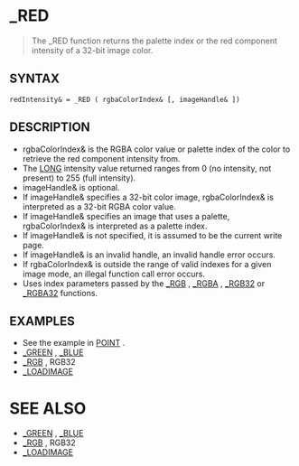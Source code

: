 # _RED
> The _RED function returns the palette index or the red component intensity of a 32-bit image color.

## SYNTAX
`redIntensity& = _RED ( rgbaColorIndex& [, imageHandle& ])`

## DESCRIPTION
* rgbaColorIndex& is the RGBA color value or palette index of the color to retrieve the red component intensity from.
* The [LONG](LONG.md) intensity value returned ranges from 0 (no intensity, not present) to 255 (full intensity).
* imageHandle& is optional.
* If imageHandle& specifies a 32-bit color image, rgbaColorIndex& is interpreted as a 32-bit RGBA color value.
* If imageHandle& specifies an image that uses a palette, rgbaColorIndex& is interpreted as a palette index.
* If imageHandle& is not specified, it is assumed to be the current write page.
* If imageHandle& is an invalid handle, an invalid handle error occurs.
* If rgbaColorIndex& is outside the range of valid indexes for a given image mode, an illegal function call error occurs.
* Uses index parameters passed by the [_RGB](_RGB.md) , [_RGBA](_RGBA.md) , [_RGB32](_RGB32.md) or [_RGBA32](_RGBA32.md) functions.


## EXAMPLES
* See the example in [POINT](POINT.md) .
* [_GREEN](_GREEN.md) , [_BLUE](_BLUE.md)
* [_RGB](_RGB.md) , RGB32
* [_LOADIMAGE](_LOADIMAGE.md)


# SEE ALSO
* [_GREEN](_GREEN.md) , [_BLUE](_BLUE.md)
* [_RGB](_RGB.md) , RGB32
* [_LOADIMAGE](_LOADIMAGE.md)

